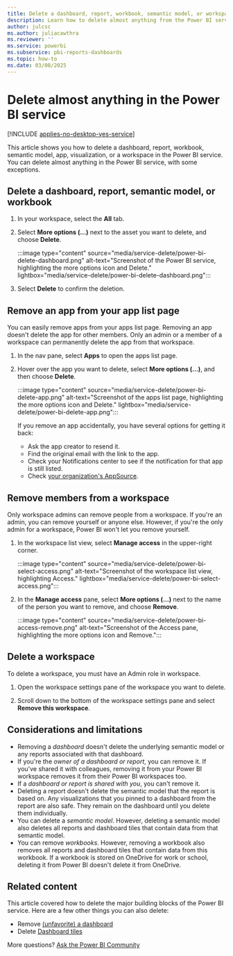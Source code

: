 ```yaml
---
title: Delete a dashboard, report, workbook, semantic model, or workspace
description: Learn how to delete almost anything from the Power BI service.
author: julcsc
ms.author: juliacawthra
ms.reviewer: ''
ms.service: powerbi
ms.subservice: pbi-reports-dashboards
ms.topic: how-to
ms.date: 03/08/2025
---
```

# Delete almost anything in the Power BI service

[!INCLUDE [applies-no-desktop-yes-service](../includes/applies-no-desktop-yes-service.md)]

This article shows you how to delete a dashboard, report, workbook, semantic model, app, visualization, or a workspace in the Power BI service. You can delete almost anything in the Power BI service, with some exceptions.

## Delete a dashboard, report, semantic model, or workbook

1. In your workspace, select the **All** tab.
1. Select **More options (...)** next to the asset you want to delete, and choose **Delete**.

    :::image type="content" source="media/service-delete/power-bi-delete-dashboard.png" alt-text="Screenshot of the Power BI service, highlighting the more options icon and Delete." lightbox="media/service-delete/power-bi-delete-dashboard.png":::

1. Select **Delete** to confirm the deletion.

## Remove an app from your app list page

You can easily remove apps from your apps list page. Removing an app doesn't delete the app for other members. Only an admin or a member of a workspace can permanently delete the app from that workspace.

1. In the nav pane, select **Apps** to open the apps list page.
2. Hover over the app you want to delete, select **More options (...)**, and then choose **Delete**.

   :::image type="content" source="media/service-delete/power-bi-delete-app.png" alt-text="Screenshot of the apps list page, highlighting the more options icon and Delete." lightbox="media/service-delete/power-bi-delete-app.png":::

   If you remove an app accidentally, you have several options for getting it back:

   - Ask the app creator to resend it.
   - Find the original email with the link to the app.
   - Check your Notifications center to see if the notification for that app is still listed.
   - Check [your organization's AppSource](../consumer/end-user-apps.md).

## Remove members from a workspace

Only workspace admins can remove people from a workspace. If you're an admin, you can remove yourself or anyone else. However, if you're the only admin for a workspace, Power BI won't let you remove yourself.

1. In the workspace list view, select **Manage access** in the upper-right corner.

    :::image type="content" source="media/service-delete/power-bi-select-access.png" alt-text="Screenshot of the workspace list view, highlighting Access." lightbox="media/service-delete/power-bi-select-access.png":::

1. In the **Manage access** pane, select **More options (...)** next to the name of the person you want to remove, and choose **Remove**.

    :::image type="content" source="media/service-delete/power-bi-access-remove.png" alt-text="Screenshot of the Access pane, highlighting the more options icon and Remove.":::

## Delete a workspace

To delete a workspace, you must have an Admin role in workspace.

1. Open the workspace settings pane of the workspace you want to delete.

1. Scroll down to the bottom of the workspace settings pane and select **Remove this workspace**.

## Considerations and limitations

- Removing a *dashboard* doesn't delete the underlying semantic model or any reports associated with that dashboard.
- If you're the *owner of a dashboard or report*, you can remove it. If you've shared it with colleagues, removing it from your Power BI workspace removes it from their Power BI workspaces too.
- If a *dashboard or report is shared with you*, you can't remove it.
- Deleting a report doesn't delete the semantic model that the report is based on. Any visualizations that you pinned to a dashboard from the report are also safe. They remain on the dashboard until you delete them individually.
- You can delete a *semantic model*. However, deleting a semantic model also deletes all reports and dashboard tiles that contain data from that semantic model.
- You can remove *workbooks*. However, removing a workbook also removes all reports and dashboard tiles that contain data from this workbook. If a workbook is stored on OneDrive for work or school, deleting it from Power BI doesn't delete it from OneDrive.

## Related content

This article covered how to delete the major building blocks of the Power BI service. Here are a few other things you can also delete:

- Remove [(unfavorite) a dashboard](../consumer/end-user-favorite.md#unfavorite-content)
- Delete [Dashboard tiles](service-dashboard-edit-tile.md#delete-the-tile)

More questions? [Ask the Power BI Community](https://community.powerbi.com/)
